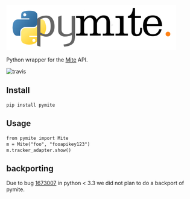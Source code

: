 ![pymite logo](https://raw.githubusercontent.com/damnit/pymite/master/docs/pymite-logo.png)

Python wrapper for the [Mite](https://mite.yo.lk) API.

![travis](https://travis-ci.org/damnit/pymite.svg)

## Install

    pip install pymite

## Usage

    from pymite import Mite
    m = Mite("foo", "fooapikey123")
    m.tracker_adapter.show()

## backporting ##
Due to bug [1673007](https://bugs.python.org/issue1673007) in python < 3.3 we
did not plan to do a backport of pymite.
